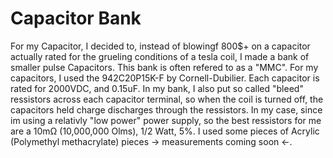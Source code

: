 # Capacitor Bank

For my Capacitor, I decided to, instead of blowingf 800$+ on a capacitor actually rated for the grueling conditions of a tesla coil, I made a bank of smaller
pulse Capacitors. This bank is often refered to as a "MMC". For my capacitors, I used the 942C20P15K-F by Cornell-Dubilier. Each capacitor is rated for 2000VDC, and 0.15uF. In my bank, I also put
so called "bleed" ressistors across each capacitor terminal, so when the coil is turned off, the capacitors held charge discharges through the ressistors. In my case, since im using a relativly "low power" power supply,
so the best ressistors for me are a 10mΩ (10,000,000 Olms), 1/2 Watt, 5%. I used some pieces of Acrylic (Polymethyl methacrylate) pieces -> measurements coming soon <-.
